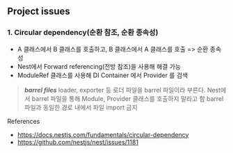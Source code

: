 ## Project issues
### 1. Circular dependency(순환 참조, 순환 종속성)
- A 클래스에서 B 클래스를 호출하고, B 클래스에서 A 클래스를 호출 => 순환 종속성
- Nest에서 Forward referencing(전방 참조)을 사용해 해결 가능
- ModuleRef 클래스를 사용해 DI Container 에서 Provider 를 검색

> **_barrel files_**
> loader, exporter 등 로더 파일을 barrel 파일이라 부른다.
> Nest에서 barrel 파일을 통해 Module, Provider 클래스를 호출하지 말라고 함
> barrel 파일과 동일한 경로 내에서 파일 import 금지

References
- https://docs.nestjs.com/fundamentals/circular-dependency
- https://github.com/nestjs/nest/issues/1181